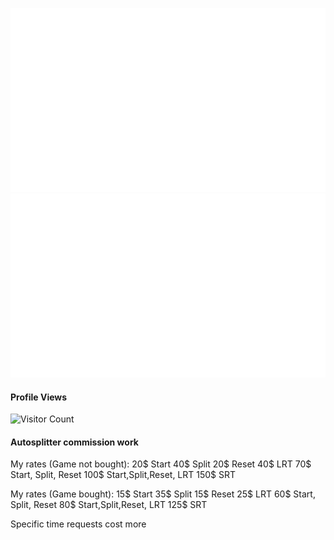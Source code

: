 <!--
**Mysterion06/Mysterion06** is a ✨ _special_ ✨ repository because its `README.md` (this file) appears on your GitHub profile.

Here are some ideas to get you started:

- 🔭 I’m currently working on ...
- 🌱 I’m currently learning ...
- 👯 I’m looking to collaborate on ...
- 🤔 I’m looking for help with ...
- 💬 Ask me about ...
- 📫 How to reach me: ...
- 😄 Pronouns: ...
- ⚡ Fun fact: ...
-->
![](https://github.com/Mysterion06/github-stats/blob/master/generated/overview.svg)
![](https://github.com/Mysterion06/github-stats/blob/master/generated/languages.svg)

#### Profile Views
![Visitor Count](https://profile-counter.glitch.me/{Mysterion06}/count.svg)

#### Autosplitter commission work
My rates (Game not bought):
20$ Start
40$ Split
20$ Reset
40$ LRT
70$ Start, Split, Reset
100$ Start,Split,Reset, LRT
150$ SRT

My rates (Game bought):
15$ Start
35$ Split
15$ Reset
25$ LRT
60$ Start, Split, Reset
80$ Start,Split,Reset, LRT
125$ SRT

Specific time requests cost more


